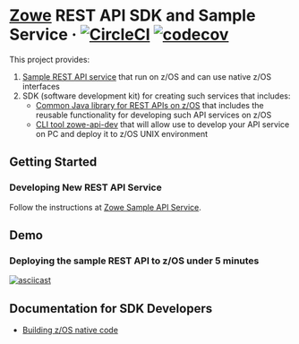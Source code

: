 # [Zowe](https://zowe.org/) REST API SDK and Sample Service &middot; [![CircleCI](https://circleci.com/gh/zowe/sample-spring-boot-api-service.svg?style=shield)](https://circleci.com/gh/zowe/sample-spring-boot-api-service) [![codecov](https://codecov.io/gh/zowe/sample-spring-boot-api-service/branch/master/graph/badge.svg?token=UeytGN5vV5)](https://codecov.io/gh/zowe/sample-spring-boot-api-service)

This project provides:

1. [Sample REST API service](zowe-rest-api-sample-spring/README.md) that run on z/OS and can use native z/OS interfaces
2. SDK (software development kit) for creating such services that includes:
   - [Common Java library for REST APIs on z/OS](zowe-rest-api-commons-spring/README.md) that includes the reusable functionality for developing such API services on z/OS
   - [CLI tool zowe-api-dev](zowe-api-dev/README.md) that will allow use to develop your API service on PC and deploy it to z/OS UNIX environment

## Getting Started

### Developing New REST API Service

Follow the instructions at [Zowe Sample API Service](zowe-rest-api-sample-spring/README.md).

## Demo

### Deploying the sample REST API to z/OS under 5 minutes

[![asciicast](https://asciinema.org/a/266002.svg)](https://asciinema.org/a/266002)

## Documentation for SDK Developers

- [Building z/OS native code](docs/zos-native-code.md)
